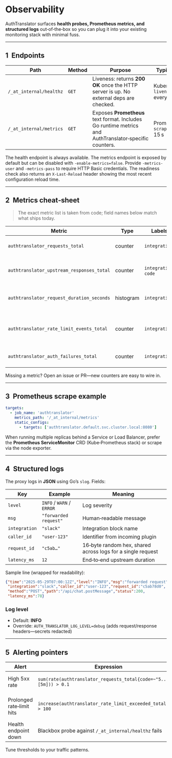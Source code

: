 # Observability

AuthTranslator surfaces **health probes, Prometheus metrics, and structured logs** out‑of‑the‑box so you can plug it into your existing monitoring stack with minimal fuss.

---

## 1  Endpoints

| Path                    | Method | Purpose                                                                                               | Typical probe                         |
| ----------------------- | ------ | ----------------------------------------------------------------------------------------------------- | ------------------------------------- |
| `/_at_internal/healthz` | `GET`  | Liveness: returns **200 OK** once the HTTP server is up. No external deps are checked.                | Kubernetes `livenessProbe` every 10 s |
| `/_at_internal/metrics` | `GET`  | Exposes **Prometheus** text format. Includes Go runtime metrics and AuthTranslator‑specific counters. | Prometheus `scrape_interval` 15 s     |

The health endpoint is always available. The metrics endpoint is exposed by
default but can be disabled with `-enable-metrics=false`. Provide
`-metrics-user` and `-metrics-pass` to require HTTP Basic credentials. The
readiness check also returns an `X-Last-Reload` header showing the most recent
configuration reload time.

---

## 2  Metrics cheat‑sheet

> The exact metric list is taken from code; field names below match what ships today.

| Metric                                     | Type      | Labels                     | Description                                                          |
| ------------------------------------------ | --------- | -------------------------- | -------------------------------------------------------------------- |
| `authtranslator_requests_total`            | counter   | `integration`               | Total requests processed per integration. |
| `authtranslator_upstream_responses_total`  | counter   | `integration`, `code`       | HTTP status codes returned by upstreams. |
| `authtranslator_request_duration_seconds`  | histogram | `integration`               | Histogram of upstream request latency. |
| `authtranslator_rate_limit_events_total`   | counter   | `integration`               | Incremented when a request is rejected with 429. |
| `authtranslator_auth_failures_total`       | counter   | `integration`               | Authentication plugin failures. |

Missing a metric? Open an issue or PR—new counters are easy to wire in.

---

## 3  Prometheus scrape example

```yaml
targets:
  - job_name: 'authtranslator'
    metrics_path: '/_at_internal/metrics'
    static_configs:
      - targets: ['authtranslator.default.svc.cluster.local:8080']
```

When running multiple replicas behind a Service or Load Balancer, prefer the **Prometheus ServiceMonitor** CRD (Kube‑Prometheus stack) or scrape via the node exporter.

---

## 4  Structured logs

The proxy logs in **JSON** using Go’s `slog`. Fields:

| Key           | Example                   | Meaning                                                     |
| ------------- | ------------------------- | ----------------------------------------------------------- |
| `level`       | `INFO` / `WARN` / `ERROR` | Log severity                                                |
| `msg`         | `"forwarded request"`     | Human‑readable message                                      |
| `integration` | `"slack"`                 | Integration block name                                      |
| `caller_id`   | `"user‑123"`              | Identifier from incoming plugin                             |
| `request_id`  | `"c5ab…"`                 | 16‑byte random hex, shared across logs for a single request |
| `latency_ms`  | `12`                      | End‑to‑end upstream duration                                |

Sample line (wrapped for readability):

```json
{"time":"2025-05-29T07:00:12Z","level":"INFO","msg":"forwarded request",
 "integration":"slack","caller_id":"user-123","request_id":"c5ab78d0",
 "method":"POST","path":"/api/chat.postMessage","status":200,
 "latency_ms":78}
```

### Log level

* Default: **INFO**
* Override: `AUTH_TRANSLATOR_LOG_LEVEL=debug` (adds request/response headers—secrets redacted)

---

## 5  Alerting pointers

| Alert                     | Expression                                                        | Rationale                        |
| ------------------------- | ----------------------------------------------------------------- | -------------------------------- |
| High 5xx rate             | `sum(rate(authtranslator_requests_total{code=~"5.."}[5m])) > 0.1` | Upstream failures or mis‑config. |
| Prolonged rate‑limit hits | `increase(authtranslator_rate_limit_exceeded_total[5m]) > 100`    | Callers need higher quota.       |
| Health endpoint down      | Blackbox probe against `/_at_internal/healthz` fails              | Pod crash or network break.      |

Tune thresholds to your traffic patterns.
